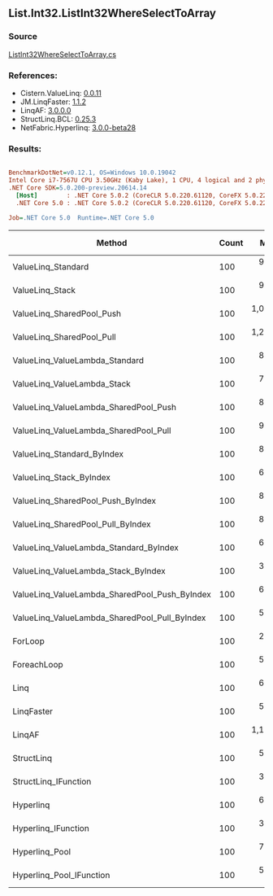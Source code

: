﻿## List.Int32.ListInt32WhereSelectToArray

### Source
[ListInt32WhereSelectToArray.cs](../LinqBenchmarks/List/Int32/ListInt32WhereSelectToArray.cs)

### References:
- Cistern.ValueLinq: [0.0.11](https://www.nuget.org/packages/Cistern.ValueLinq/0.0.11)
- JM.LinqFaster: [1.1.2](https://www.nuget.org/packages/JM.LinqFaster/1.1.2)
- LinqAF: [3.0.0.0](https://www.nuget.org/packages/LinqAF/3.0.0.0)
- StructLinq.BCL: [0.25.3](https://www.nuget.org/packages/StructLinq.BCL/0.25.3)
- NetFabric.Hyperlinq: [3.0.0-beta28](https://www.nuget.org/packages/NetFabric.Hyperlinq/3.0.0-beta28)

### Results:
``` ini

BenchmarkDotNet=v0.12.1, OS=Windows 10.0.19042
Intel Core i7-7567U CPU 3.50GHz (Kaby Lake), 1 CPU, 4 logical and 2 physical cores
.NET Core SDK=5.0.200-preview.20614.14
  [Host]        : .NET Core 5.0.2 (CoreCLR 5.0.220.61120, CoreFX 5.0.220.61120), X64 RyuJIT
  .NET Core 5.0 : .NET Core 5.0.2 (CoreCLR 5.0.220.61120, CoreFX 5.0.220.61120), X64 RyuJIT

Job=.NET Core 5.0  Runtime=.NET Core 5.0  

```
|                                        Method | Count |       Mean |   Error |  StdDev | Ratio | RatioSD |  Gen 0 | Gen 1 | Gen 2 | Allocated |
|---------------------------------------------- |------ |-----------:|--------:|--------:|------:|--------:|-------:|------:|------:|----------:|
|                            ValueLinq_Standard |   100 |   986.8 ns | 6.85 ns | 6.07 ns |  3.32 |    0.04 | 0.3548 |     - |     - |     744 B |
|                               ValueLinq_Stack |   100 |   963.4 ns | 3.90 ns | 3.45 ns |  3.24 |    0.02 | 0.1068 |     - |     - |     224 B |
|                     ValueLinq_SharedPool_Push |   100 | 1,012.1 ns | 6.27 ns | 5.86 ns |  3.40 |    0.04 | 0.1068 |     - |     - |     224 B |
|                     ValueLinq_SharedPool_Pull |   100 | 1,232.5 ns | 6.84 ns | 6.06 ns |  4.14 |    0.03 | 0.1068 |     - |     - |     224 B |
|                ValueLinq_ValueLambda_Standard |   100 |   870.8 ns | 2.93 ns | 2.60 ns |  2.93 |    0.03 | 0.3557 |     - |     - |     744 B |
|                   ValueLinq_ValueLambda_Stack |   100 |   704.5 ns | 3.45 ns | 3.06 ns |  2.37 |    0.02 | 0.1068 |     - |     - |     224 B |
|         ValueLinq_ValueLambda_SharedPool_Push |   100 |   818.3 ns | 3.89 ns | 3.45 ns |  2.75 |    0.03 | 0.1068 |     - |     - |     224 B |
|         ValueLinq_ValueLambda_SharedPool_Pull |   100 |   998.1 ns | 5.46 ns | 4.84 ns |  3.35 |    0.04 | 0.1068 |     - |     - |     224 B |
|                    ValueLinq_Standard_ByIndex |   100 |   809.2 ns | 1.88 ns | 1.67 ns |  2.72 |    0.02 | 0.3557 |     - |     - |     744 B |
|                       ValueLinq_Stack_ByIndex |   100 |   625.5 ns | 3.33 ns | 2.95 ns |  2.10 |    0.02 | 0.1068 |     - |     - |     224 B |
|             ValueLinq_SharedPool_Push_ByIndex |   100 |   827.3 ns | 3.33 ns | 2.78 ns |  2.78 |    0.02 | 0.1068 |     - |     - |     224 B |
|             ValueLinq_SharedPool_Pull_ByIndex |   100 |   802.3 ns | 3.22 ns | 3.01 ns |  2.70 |    0.03 | 0.1068 |     - |     - |     224 B |
|        ValueLinq_ValueLambda_Standard_ByIndex |   100 |   619.1 ns | 3.36 ns | 3.14 ns |  2.08 |    0.02 | 0.3557 |     - |     - |     744 B |
|           ValueLinq_ValueLambda_Stack_ByIndex |   100 |   378.7 ns | 1.40 ns | 1.17 ns |  1.27 |    0.01 | 0.1068 |     - |     - |     224 B |
| ValueLinq_ValueLambda_SharedPool_Push_ByIndex |   100 |   638.4 ns | 2.28 ns | 2.02 ns |  2.15 |    0.02 | 0.1068 |     - |     - |     224 B |
| ValueLinq_ValueLambda_SharedPool_Pull_ByIndex |   100 |   582.1 ns | 4.12 ns | 3.65 ns |  1.96 |    0.02 | 0.1068 |     - |     - |     224 B |
|                                       ForLoop |   100 |   297.5 ns | 2.69 ns | 2.52 ns |  1.00 |    0.00 | 0.4168 |     - |     - |     872 B |
|                                   ForeachLoop |   100 |   513.1 ns | 2.37 ns | 2.22 ns |  1.72 |    0.02 | 0.4168 |     - |     - |     872 B |
|                                          Linq |   100 |   630.0 ns | 3.25 ns | 2.88 ns |  2.12 |    0.02 | 0.3939 |     - |     - |     824 B |
|                                    LinqFaster |   100 |   532.8 ns | 4.09 ns | 3.83 ns |  1.79 |    0.02 | 0.4168 |     - |     - |     872 B |
|                                        LinqAF |   100 | 1,199.3 ns | 8.17 ns | 7.64 ns |  4.03 |    0.04 | 0.4005 |     - |     - |     840 B |
|                                    StructLinq |   100 |   593.5 ns | 2.77 ns | 2.31 ns |  1.99 |    0.02 | 0.1526 |     - |     - |     320 B |
|                          StructLinq_IFunction |   100 |   328.2 ns | 1.53 ns | 1.44 ns |  1.10 |    0.01 | 0.1068 |     - |     - |     224 B |
|                                     Hyperlinq |   100 |   676.0 ns | 2.10 ns | 1.97 ns |  2.27 |    0.02 | 0.1068 |     - |     - |     224 B |
|                           Hyperlinq_IFunction |   100 |   384.8 ns | 3.98 ns | 3.72 ns |  1.29 |    0.02 | 0.1068 |     - |     - |     224 B |
|                                Hyperlinq_Pool |   100 |   721.7 ns | 3.22 ns | 2.86 ns |  2.43 |    0.02 | 0.0267 |     - |     - |      56 B |
|                      Hyperlinq_Pool_IFunction |   100 |   510.6 ns | 2.93 ns | 2.59 ns |  1.72 |    0.02 | 0.0267 |     - |     - |      56 B |
